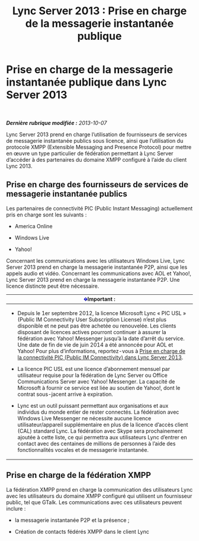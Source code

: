 ﻿---
title: 'Lync Server 2013 : Prise en charge de la messagerie instantanée publique'
TOCTitle: Prise en charge de la messagerie instantanée publique
ms:assetid: 1f45163b-52c6-4a78-b9c8-dfe3abe4e5eb
ms:mtpsurl: https://technet.microsoft.com/fr-fr/library/JJ204732(v=OCS.15)
ms:contentKeyID: 49296457
ms.date: 05/20/2016
mtps_version: v=OCS.15
ms.translationtype: HT
---

# Prise en charge de la messagerie instantanée publique dans Lync Server 2013

 

_**Dernière rubrique modifiée :** 2013-10-07_

Lync Server 2013 prend en charge l’utilisation de fournisseurs de services de messagerie instantanée publics sous licence, ainsi que l’utilisation du protocole XMPP (Extensible Messaging and Presence Protocol) pour mettre en œuvre un type particulier de fédération permettant à Lync Server d’accéder à des partenaires du domaine XMPP configuré à l’aide du client Lync 2013.

## Prise en charge des fournisseurs de services de messagerie instantanée publics

Les partenaires de connectivité PIC (Public Instant Messaging) actuellement pris en charge sont les suivants :

  - America Online

  - Windows Live

  - Yahoo\!

Concernant les communications avec les utilisateurs Windows Live, Lync Server 2013 prend en charge la messagerie instantanée P2P, ainsi que les appels audio et vidéo. Concernant les communications avec AOL et Yahoo\!, Lync Server 2013 prend en charge la messagerie instantanée P2P. Une licence distincte peut être nécessaire.

<table>
<colgroup>
<col style="width: 100%" />
</colgroup>
<thead>
<tr class="header">
<th><img src="images/Gg425917.important(OCS.15).gif" title="important" alt="important" />Important :</th>
</tr>
</thead>
<tbody>
<tr class="odd">
<td><ul>
<li><p>Depuis le 1er septembre 2012, la licence Microsoft Lync « PIC USL » (Public IM Connectivity User Subscription License) n’est plus disponible et ne peut pas être achetée ou renouvelée. Les clients disposant de licences actives pourront continuer à assurer la fédération avec Yahoo! Messenger jusqu’à la date d’arrêt du service. Une date de fin de vie de juin 2014 a été annoncée pour AOL et Yahoo! Pour plus d’informations, reportez-vous à <a href="lync-server-2013-support-for-public-instant-messenger-connectivity.md">Prise en charge de la connectivité PIC (Public IM Connectivity) dans Lync Server 2013</a>.</p></li>
<li><p>La licence PIC USL est une licence d’abonnement mensuel par utilisateur requise pour la fédération de Lync Server ou Office Communications Server avec Yahoo! Messenger. La capacité de Microsoft à fournir ce service est liée au soutien de Yahoo!, dont le contrat sous-jacent arrive à expiration.</p></li>
<li><p>Lync est un outil puissant permettant aux organisations et aux individus du monde entier de rester connectés. La fédération avec Windows Live Messenger ne nécessite aucune licence utilisateur/appareil supplémentaire en plus de la licence d’accès client (CAL) standard Lync. La fédération avec Skype sera prochainement ajoutée à cette liste, ce qui permettra aux utilisateurs Lync d’entrer en contact avec des centaines de millions de personnes à l’aide des fonctionnalités vocales et de messagerie instantanée.</p></li>
</ul></td>
</tr>
</tbody>
</table>


## Prise en charge de la fédération XMPP

La fédération XMPP prend en charge la communication des utilisateurs Lync avec les utilisateurs du domaine XMPP configuré qui utilisent un fournisseur public, tel que GTalk. Les communications avec ces utilisateurs peuvent inclure :

  - la messagerie instantanée P2P et la présence ;

  - Création de contacts fédérés XMPP dans le client Lync

